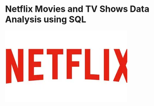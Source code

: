 # Netflix Movies and TV Shows Data Analysis using SQL
![netflix logo](https://github.com/devxdixit/netflix_sql_project/blob/main/logo.webp)
